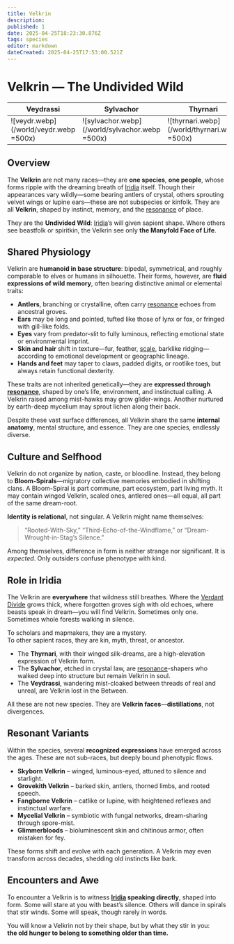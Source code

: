 ```yaml
---
title: Velkrin
description: 
published: 1
date: 2025-04-25T18:23:30.876Z
tags: species
editor: markdown
dateCreated: 2025-04-25T17:53:00.521Z
---
```


# Velkrin — The Undivided Wild

| Veydrassi | Sylvachor | Thyrnari |
| -- | -- | -- |
| ![veydr.webp](/world/veydr.webp =500x) | ![sylvachor.webp](/world/sylvachor.webp =500x) | ![thyrnari.webp](/world/thyrnari.webp =500x) 
## Overview

The **Velkrin** are not many races—they are **one species**, **one people**, whose forms ripple with the dreaming breath of [Iridia](/geography/cosmology/iridia.md) itself. Though their appearances vary wildly—some bearing antlers of crystal, others sprouting velvet wings or lupine ears—these are not subspecies or kinfolk. They are all **Velkrin**, shaped by instinct, memory, and the [resonance](/structure/mechanic/resonance.md) of place.

They are the **Undivided Wild**: [Iridia](/geography/cosmology/iridia.md)’s will given sapient shape. Where others see beastfolk or spiritkin, the Velkrin see only **the Manyfold Face of Life**.

## Shared Physiology

Velkrin are **humanoid in base structure**: bipedal, symmetrical, and roughly comparable to elves or humans in silhouette. Their forms, however, are **fluid expressions of wild memory**, often bearing distinctive animal or elemental traits:

- **Antlers**, branching or crystalline, often carry [resonance](/structure/mechanic/resonance.md) echoes from ancestral groves.
- **Ears** may be long and pointed, tufted like those of lynx or fox, or fringed with gill-like folds.
- **Eyes** vary from predator-slit to fully luminous, reflecting emotional state or environmental imprint.
- **Skin and hair** shift in texture—fur, feather, [scale](/geography/landmark/scale.md), barklike ridging—according to emotional development or geographic lineage.
- **Hands and feet** may taper to claws, padded digits, or rootlike toes, but always retain functional dexterity.

These traits are not inherited genetically—they are **expressed through [resonance](/structure/mechanic/resonance.md)**, shaped by one’s life, environment, and instinctual calling. A Velkrin raised among mist-hawks may grow glider-wings. Another nurtured by earth-deep mycelium may sprout lichen along their back.

Despite these vast surface differences, all Velkrin share the same **internal anatomy**, mental structure, and essence. They are one species, endlessly diverse.

## Culture and Selfhood

Velkrin do not organize by nation, caste, or bloodline. Instead, they belong to **Bloom-Spirals**—migratory collective memories embodied in shifting clans. A Bloom-Spiral is part commune, part ecosystem, part living myth. It may contain winged Velkrin, scaled ones, antlered ones—all equal, all part of the same dream-root.

**Identity is relational**, not singular. A Velkrin might name themselves:  
> “Rooted-With-Sky,” “Third-Echo-of-the-Windflame,” or “Dream-Wrought-in-Stag’s Silence.”

Among themselves, difference in form is neither strange nor significant. It is *expected*. Only outsiders confuse phenotype with kind.

## Role in Iridia

The Velkrin are **everywhere** that wildness still breathes. Where the [Verdant Divide](/geography/region/verdant-divide.md) grows thick, where forgotten groves sigh with old echoes, where beasts speak in dream—you will find Velkrin. Sometimes only one. Sometimes whole forests walking in silence.

To scholars and mapmakers, they are a mystery.  
To other sapient races, they are kin, myth, threat, or ancestor.

- The **Thyrnari**, with their winged silk-dreams, are a high-elevation expression of Velkrin form.
- The **Sylvachor**, etched in crystal law, are [resonance](/structure/mechanic/resonance.md)-shapers who walked deep into structure but remain Velkrin in soul.
- The **Veydrassi**, wandering mist-cloaked between threads of real and unreal, are Velkrin lost in the Between.

All these are not new species. They are **Velkrin faces**—**distillations**, not divergences.

## Resonant Variants

Within the species, several **recognized expressions** have emerged across the ages. These are not sub-races, but deeply bound phenotypic flows.

- **Skyborn Velkrin** – winged, luminous-eyed, attuned to silence and starlight.
- **Grovekith Velkrin** – barked skin, antlers, thorned limbs, and rooted speech.
- **Fangborne Velkrin** – catlike or lupine, with heightened reflexes and instinctual warfare.
- **Mycelial Velkrin** – symbiotic with fungal networks, dream-sharing through spore-mist.
- **Glimmerbloods** – bioluminescent skin and chitinous armor, often mistaken for fey.

These forms shift and evolve with each generation. A Velkrin may even transform across decades, shedding old instincts like bark.

## Encounters and Awe

To encounter a Velkrin is to witness **[Iridia](/geography/cosmology/iridia.md) speaking directly**, shaped into form. Some will stare at you with beast’s silence. Others will dance in spirals that stir winds. Some will speak, though rarely in words.

You will know a Velkrin not by their shape, but by what they stir in you:  
**the old hunger to belong to something older than time.**
